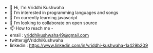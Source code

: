 - 👋 Hi, I’m Vriddhi Kushwaha
- 👀 I’m interested in programming languages and songs
- 🌱 I’m currently learning javascript
- 💞️ I’m looking to collaborate on open source
- 📫 How to reach me - 
- email : vriddhikushwaha49@gmail.com
- twitter:@VriddhiKushwaha
- linkedin : https://www.linkedin.com/in/vriddhi-kushwaha-1a429b209

<!---
vriddhi-kushwaha25/vriddhi-kushwaha25 is a ✨ special ✨ repository because its `README.md` (this file) appears on your GitHub profile.
You can click the Preview link to take a look at your changes.
--->
